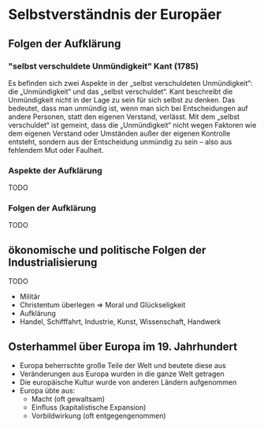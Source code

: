 # Selbstverständnis der Europäer

## Folgen der Aufklärung

### "selbst verschuldete Unmündigkeit" Kant (1785)

Es befinden sich zwei Aspekte in der „selbst verschuldeten Unmündigkeit“: die „Unmündigkeit“ und das „selbst verschuldet“. Kant beschreibt die Unmündigkeit nicht in der Lage zu sein für sich selbst zu denken. Das bedeutet, dass man unmündig ist, wenn man sich bei Entscheidungen auf andere Personen, statt den eigenen Verstand, verlässt. Mit dem „selbst verschuldet“ ist gemeint, dass die „Unmündigkeit“ nicht wegen Faktoren wie dem eigenen Verstand oder Umständen außer der eigenen Kontrolle entsteht, sondern aus der Entscheidung unmündig zu sein – also aus fehlendem Mut oder Faulheit.

### Aspekte der Aufklärung

TODO

### Folgen der Aufklärung

TODO

## ökonomische und politische Folgen der Industrialisierung

TODO

- Militär
- Christentum überlegen => Moral und Glückseligkeit
- Aufklärung
- Handel, Schifffahrt, Industrie, Kunst, Wissenschaft, Handwerk

## Osterhammel über Europa im 19. Jahrhundert

- Europa beherrschte große Teile der Welt und beutete diese aus
- Veränderungen aus Europa wurden in die ganze Welt getragen
- Die europäische Kultur wurde von anderen Ländern aufgenommen
- Europa übte aus:
  - Macht (oft gewaltsam)
  - Einfluss (kapitalistische Expansion)
  - Vorbildwirkung (oft entgegengenommen)
